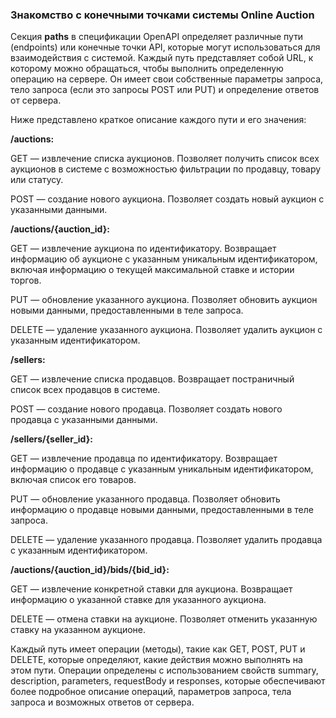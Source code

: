 ### Знакомство с конечными точками системы Online Auction
Секция **paths** в спецификации OpenAPI определяет различные пути (endpoints) или конечные точки API, которые могут использоваться для взаимодействия с системой. Каждый путь представляет собой URL, к которому можно обращаться, чтобы выполнить определенную операцию на сервере. Он имеет свои собственные параметры запроса, тело запроса (если это запросы POST или PUT) и определение ответов от сервера.

Ниже представлено краткое описание каждого пути и его значения:

**/auctions:**

GET — извлечение списка аукционов. Позволяет получить список всех аукционов в системе с возможностью фильтрации по продавцу, товару или статусу.

POST — создание нового аукциона. Позволяет создать новый аукцион с указанными данными.

**/auctions/{auction_id}:**

GET — извлечение аукциона по идентификатору. Возвращает информацию об аукционе с указанным уникальным идентификатором, включая информацию о текущей максимальной ставке и истории торгов.

PUT — обновление указанного аукциона. Позволяет обновить аукцион новыми данными, предоставленными в теле запроса.

DELETE — удаление указанного аукциона. Позволяет удалить аукцион с указанным идентификатором.

**/sellers:**

GET — извлечение списка продавцов. Возвращает постраничный список всех продавцов в системе.

POST — создание нового продавца. Позволяет создать нового продавца с указанными данными.

**/sellers/{seller_id}:**

GET — извлечение продавца по идентификатору. Возвращает информацию о продавце с указанным уникальным идентификатором, включая список его товаров.

PUT — обновление указанного продавца. Позволяет обновить информацию о продавце новыми данными, предоставленными в теле запроса.

DELETE — удаление указанного продавца. Позволяет удалить продавца с указанным идентификатором.

**/auctions/{auction_id}/bids/{bid_id}:**

GET — извлечение конкретной ставки для аукциона. Возвращает информацию о указанной ставке для указанного аукциона.

DELETE — отмена ставки на аукционе. Позволяет отменить указанную ставку на указанном аукционе.

Каждый путь имеет операции (методы), такие как GET, POST, PUT и DELETE, которые определяют, какие действия можно выполнять на этом пути. Операции определены с использованием свойств summary, description, parameters, requestBody и responses, которые обеспечивают более подробное описание операций, параметров запроса, тела запроса и возможных ответов от сервера.

